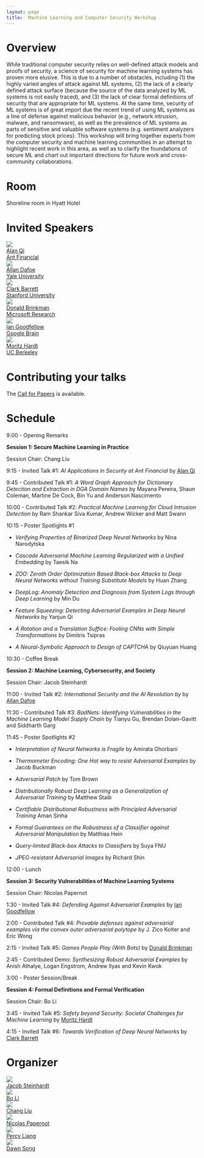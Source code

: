 ```yaml
---
layout: page
title:  Machine Learning and Computer Security Workshop
---
```


# Overview

While traditional computer security relies on well-defined
attack models and proofs of security, a science of security
for machine learning systems has proven more elusive. This
is due to a number of obstacles, including (1) the highly
varied angles of attack against ML systems, (2) the lack of
a clearly defined attack surface (because the source of the
data analyzed by ML systems is not easily traced), and (3)
the lack of clear formal definitions of security that are
appropriate for ML systems. At the same time, security of
ML systems is of great import due the recent trend of using
ML systems as a line of defense against malicious behavior
(e.g., network intrusion, malware, and ransomware), as well
as the prevalence of ML systems as parts of sensitive and
valuable software systems (e.g. sentiment analyzers for
predicting stock prices). This workshop will bring together
experts from the computer security and machine learning
communities in an attempt to highlight recent work in this
area, as well as to clarify the foundations of secure ML and
chart out important directions for future work and
cross-community collaborations.

# Room

Shoreline room in Hyatt Hotel

# Invited Speakers

<div class="instructors">
     <div class="instructor">
       <a href="https://www.cs.purdue.edu/homes/alanqi/">
         <div class="instructorphoto"><img src="assets/people/Yuan_Qi.jpg"/></div>
         <div>Alan Qi</div>
         <div>Ant Financial</div>
       </a>
     </div>
     <div class="instructor">
       <a href="http://www.allandafoe.com/">
         <div class="instructorphoto"><img src="assets/people/dafoe.jpg"/></div>
         <div>Allan Dafoe</div>
         <div>Yale University</div>
       </a>
     </div>
     <div class="instructor">
       <a href="http://theory.stanford.edu/~barrett/">
         <div class="instructorphoto"><img src="assets/people/ClarkBarrett.jpg"/></div>
         <div>Clark Barrett</div>
         <div>Stanford University</div>
       </a>
     </div>
</div>

<div class="instructors">
     <div class="instructor">
       <a href="https://www.microsoft.com/en-us/research/people/donaldbr/">
         <div class="instructorphoto"><img src="assets/people/onstage.jpg"/></div>
         <div>Donald Brinkman</div>
         <div>Microsoft Research</div>
       </a>
     </div>
     <div class="instructor">
       <a href="https://research.google.com/pubs/105214.html">
         <div class="instructorphoto"><img src="assets/people/iangoodfellow.jpg"/></div>
         <div>Ian Goodfellow</div>
         <div>Google Brain</div>
       </a>
     </div>
     <div class="instructor">
       <a href="http://mrtz.org/">
         <div class="instructorphoto"><img src="assets/people/mhardt.jpg"/></div>
         <div>Moritz Hardt</div>
         <div>UC Berkeley</div>
       </a>
     </div>
</div>


# Contributing your talks

The [Call for Papers](cfp.md) is available.

# Schedule

9:00 - Opening Remarks

**Session 1: Secure Machine Learning in Practice**

Session Chair: Chang Liu

9:15 - Invited Talk #1: *AI Applications in Security at Ant Financial* by [Alan Qi](https://www.cs.purdue.edu/homes/alanqi/)

9:45 - Contributed Talk #1: *A Word Graph Approach for Dictionary Detection and Extraction in DGA Domain Names* by Mayana Pereira, Shaun Coleman, Martine De Cock, Bin Yu and Anderson Nascimento

10:00 - Contributed Talk #2: *Practical Machine Learning for Cloud Intrusion Detection* by Ram Shankar Siva Kumar, Andrew Wicker and Matt Swann

10:15 - Poster Spotlights #1

* *Verifying Properties of Binarized Deep Neural Networks* by Nina Narodytska

* *Cascade Adversarial Machine Learning Regularized with a Unified Embedding* by Taesik Na

* *ZOO: Zeroth Order Optimization Based Black-box Attacks to Deep Neural Networks without Training Substitute Models* by Huan Zhang

* *DeepLog: Anomaly Detection and Diagnosis from System Logs through Deep Learning* by Min Du

* *Feature Squeezing: Detecting Adversarial Examples in Deep Neural Networks* by Yanjun Qi

* *A Rotation and a Translation Suffice: Fooling CNNs with Simple Transformations* by Dimitris Tsipras

* *A Neural-Symbolic Approach to Design of CAPTCHA* by Qiuyuan Huang

10:30 - Coffee Break

**Session 2: Machine Learning, Cybersecurity, and Society**

Session Chair: Jacob Steinhardt

11:00 - Invited Talk #2: *International Security and the AI Revolution by* by [Allan Dafoe](http://www.allandafoe.com)

11:30 - Contributed Talk #3: *BadNets: Identifying Vulnerabilities in the Machine Learning Model Supply Chain* by Tianyu Gu, Brendan Dolan-Gavitt and Siddharth Garg

11:45 - Poster Spotlights #2

* *Interpretation of Neural Networks is Fragile* by Amirata Ghorbani 

* *Thermometer Encoding: One Hot way to resist Adversarial Examples* by Jacob Buckman 

* *Adversarial Patch* by Tom Brown

* *Distributionally Robust Deep Learning as a Generalization of Adversarial Training* by Matthew Staib

* *Certifiable Distributional Robustness with Principled Adversarial Training* Aman Sinha

* *Formal Guarantees on the Robustness of a Classifier against Adversarial Manipulation* by Matthias Hein

* *Query-limited Black-box Attacks to Classifiers* by Suya FNU

* *JPEG-resistant Adversarial Images* by Richard Shin

12:00 - Lunch

**Session 3: Security Vulnerabilities of Machine Learning Systems**

Session Chair: Nicolas Papernot

1:30 - Invited Talk #4: *Defending Against Adversarial Examples* by [Ian Goodfellow](https://research.google.com/pubs/105214.html)

2:00 - Contributed Talk #4: *Provable defenses against adversarial examples via the convex outer adversarial polytope* by	J. Zico Kolter and Eric Wong

2:15 - Invited Talk #5: *Games People Play (With Bots)* by [Donald Brinkman](https://www.microsoft.com/en-us/research/people/donaldbr/)

2:45 - Contributed Demo: *Synthesizing Robust Adversarial Examples* by	Anish Athalye, Logan Engstrom, Andrew Ilyas and Kevin Kwok

3:00 - Poster Session/Break

**Session 4: Formal Definitions and Formal Verification**

Session Chair: Bo Li

3:45 - Invited Talk #5: *Safety beyond Security: Societal Challenges for Machine Learning* by [Moritz Hardt](http://mrtz.org/)

4:15 - Invited Talk #6: *Towards Verification of Deep Neural Networks* by [Clark Barrett](http://theory.stanford.edu/~barrett/)


# Organizer


<div class="instructors">
     <div class="organizer">
       <a href="mailto:jacob.steinhardt@gmail.com">
         <div class="organizerphoto"><img src="assets/people/jacob.png"/></div>
         <div>Jacob Steinhardt</div>
       </a>
     </div>
     <div class="organizer">
       <a href="mailto:crystalboli@berkeley.edu">
         <div class="organizerphoto"><img src="assets/people/boli.jpg"/></div>
         <div>Bo Li</div>
       </a>
     </div>
     <div class="organizer">
       <a href="mailto:liuchang@eecs.berkeley.edu">
         <div class="organizerphoto1"><img src="assets/people/chang.jpg"/></div>
         <div>Chang Liu</div>
       </a>
     </div>
     <div class="organizer">
       <a href="mailto:ngp5056@cse.psu.edu">
         <div class="organizerphoto"><img src="assets/people/ngp.png"/></div>
         <div>Nicolas Papernot</div>
       </a>
     </div>
     <div class="organizer">
       <a href="mailto:pliang@stanford.edu">
         <div class="organizerphoto"><img src="assets/people/percy.jpeg"/></div>
         <div>Percy Liang</div>
       </a>
     </div>
     <div class="organizer">
       <a href="mailto:dawnsong@cs.berkeley.edu">
         <div class="organizerphoto"><img src="assets/people/dawnsong.jpg"/></div>
         <div>Dawn Song</div>
       </a>
     </div>
</div>
